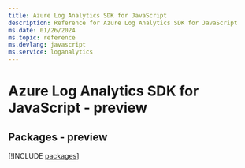 ```yaml
---
title: Azure Log Analytics SDK for JavaScript
description: Reference for Azure Log Analytics SDK for JavaScript
ms.date: 01/26/2024
ms.topic: reference
ms.devlang: javascript
ms.service: loganalytics
---
```

# Azure Log Analytics SDK for JavaScript - preview
## Packages - preview
[!INCLUDE [packages](log-analytics-index.md)]
